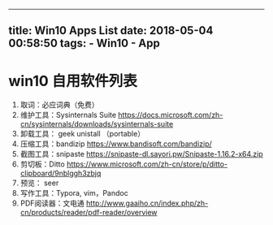 
---
title: Win10 Apps List 
date: 2018-05-04 00:58:50
tags:
     - Win10
     - App
---



# win10 自用软件列表


1. 取词：必应词典（免费）
2. 维护工具：Sysinternals Suite
    https://docs.microsoft.com/zh-cn/sysinternals/downloads/sysinternals-suite
3. 卸载工具： geek unistall （portable）
4. 压缩工具：bandizip https://www.bandisoft.com/bandizip/
5. 截图工具：snipaste https://snipaste-dl.sayori.pw/Snipaste-1.16.2-x64.zip
6. 剪切板：Ditto https://www.microsoft.com/zh-cn/store/p/ditto-clipboard/9nblggh3zbjq
7. 预览： seer 
8. 写作工具：Typora, vim，Pandoc
9. PDF阅读器：文电通 http://www.gaaiho.cn/index.php/zh-cn/products/reader/pdf-reader/overview

